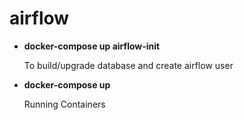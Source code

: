 # airflow

- **docker-compose up airflow-init**

    To build/upgrade database and create airflow user
    
- **docker-compose up**

    Running Containers
